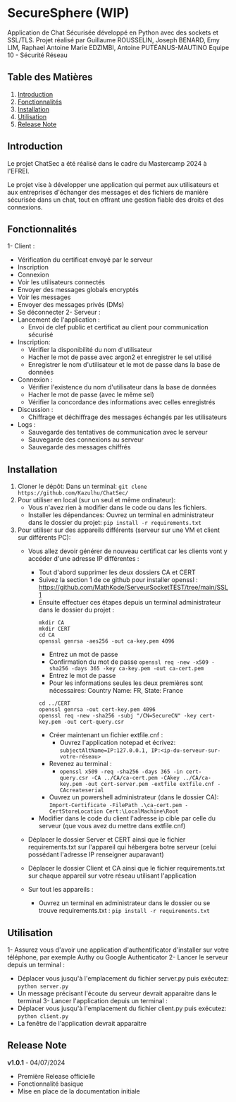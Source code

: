 # SecureSphere (WIP)
Application de Chat Sécurisée développé en Python avec des sockets et SSL/TLS.
Projet réalisé par Guillaume ROUSSELIN, Joseph BENARD, Emy LIM, Raphael Antoine Marie EDZIMBI, Antoine PUTÉANUS-MAUTINO
Equipe 10 - Sécurité Réseau

## Table des Matières

1. [Introduction](#introduction)
2. [Fonctionnalités](#fonctionnalités)
3. [Installation](#installation)
4. [Utilisation](#utilisation)
5. [Release Note](#release-note)


## Introduction
Le projet ChatSec a été réalisé dans le cadre du Mastercamp 2024 à l'EFREI.

Le projet vise à développer une application qui permet aux utilisateurs et aux entreprises
d'échanger des messages et des fichiers de manière sécurisée dans un chat, tout en offrant
une gestion fiable des droits et des connexions.


## Fonctionnalités
1- Client :
  - Vérification du certificat envoyé par le serveur
  - Inscription
  - Connexion
  - Voir les utilisateurs connectés
  - Envoyer des messages globals encryptés
  - Voir les messages
  - Envoyer des messages privés (DMs)
  - Se déconnecter
2- Serveur :
  - Lancement de l'application :
      - Envoi de clef public et certificat au client pour communication sécurisé
  - Inscription:
      - Vérifier la disponibilité du nom d'utilisateur
      - Hacher le mot de passe avec argon2 et enregistrer le sel utilisé
      - Enregistrer le nom d'utilisateur et le mot de passe dans la base de données
  - Connexion :
      - Vérifier l'existence du nom d'utilisateur dans la base de données
      - Hacher le mot de passe (avec le même sel)
      - Vérifier la concordance des informations avec celles enregistrés
  - Discussion :
      - Chiffrage et déchiffrage des messages échangés par les utilisateurs
  - Logs :
      - Sauvegarde des tentatives de communication avec le serveur
      - Sauvegarde des connexions au serveur
      - Sauvegarde des messages chiffrés

## Installation
1. Cloner le dépôt:
   Dans un terminal:
     ```git clone https://github.com/Kazulhu/ChatSec/```
3. Pour utiliser en local (sur un seul et même ordinateur):
   - Vous n'avez rien à modifier dans le code ou dans les fichiers.
   - Installer les dépendances:
       Ouvrez un terminal en administrateur dans le dossier du projet:
       ```pip install -r requirements.txt```
4. Pour utiliser sur des appareils différents (serveur sur une VM et client sur différents PC):
   - Vous allez devoir générer de nouveau certificat car les clients vont y accéder d'une adresse IP différentes :
     - Tout d'abord supprimer les deux dossiers CA et CERT
     - Suivez la section 1 de ce github pour installer openssl : https://github.com/MathKode/ServeurSocketTEST/tree/main/SSL1
     - Ensuite effectuer ces étapes depuis un terminal administrateur dans le dossier du projet :
         ```
         mkdir CA
         mkdir CERT
         cd CA
         openssl genrsa -aes256 -out ca-key.pem 4096
         ```
         - Entrez un mot de passe
         - Confirmation du mot de passe
         ```openssl req -new -x509 -sha256 -days 365 -key ca-key.pem -out ca-cert.pem```
         - Entrez le mot de passe
         - Pour les informations seules les deux premières sont nécessaires: Country Name: FR, State: France
         ```
         cd ../CERT
         openssl genrsa -out cert-key.pem 4096
         openssl req -new -sha256 -subj "/CN=SecureCN" -key cert-key.pem -out cert-query.csr
         ```
         - Créer maintenant un fichier extfile.cnf :
           - Ouvrez l'application notepad et écrivez:
             ```subjectAltName=IP:127.0.0.1, IP:<ip-du-serveur-sur-votre-réseau>```
         - Revenez au terminal :
           - ```openssl x509 -req -sha256 -days 365 -in cert-query.csr -CA ../CA/ca-cert.pem -CAkey ../CA/ca-key.pem -out cert-server.pem -extfile extfile.cnf -CAcreateserial```
         - Ouvrez un powershell administrateur (dans le dossier CA):
           ```Import-Certificate -FilePath .\ca-cert.pem -CertStoreLocation Cert:\LocalMachine\Root```
     - Modifier dans le code du client l'adresse ip cible par celle du serveur (que vous avez du mettre dans extfile.cnf)
   
   - Déplacer le dossier Server et CERT ainsi que le fichier requirements.txt sur l'appareil qui hébergera botre serveur (celui possédant l'adresse IP renseigner auparavant)
   - Déplacer le dossier Client et CA ainsi que le fichier requirements.txt sur chaque appareil sur votre réseau utilisant l'application
   - Sur tout les appareils :
     - Ouvrez un terminal en administrateur dans le dossier ou se trouve requirements.txt :
       ```pip install -r requirements.txt```

## Utilisation
1- Assurez vous d'avoir une application d'authentificator d'installer sur votre téléphone, par exemple Authy ou Google Authenticator
2- Lancer le serveur depuis un terminal :
  - Déplacer vous jusqu'à l'emplacement du fichier server.py puis exécutez:
    ```python server.py```
  - Un message précisant l'écoute du serveur devrait apparaitre dans le terminal
3- Lancer l'application depuis un terminal :
  - Déplacer vous jusqu'à l'emplacement du fichier client.py puis exécutez:
    ```python client.py```
  - La fenêtre de l'application devrait apparaitre


## Release Note
**v1.0.1** - 04/07/2024
- Première Release officielle 
- Fonctionnalité basique
- Mise en place de la documentation initiale


